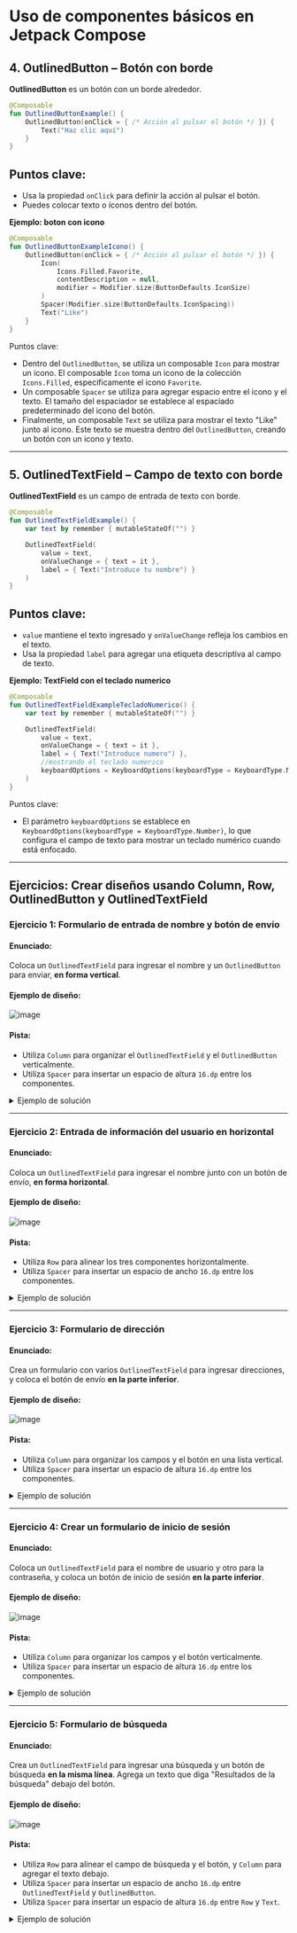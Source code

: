 # Uso de componentes básicos en Jetpack Compose

## 4. **OutlinedButton** – Botón con borde
**OutlinedButton** es un botón con un borde alrededor.

```kotlin
@Composable
fun OutlinedButtonExample() {
    OutlinedButton(onClick = { /* Acción al pulsar el botón */ }) {
        Text("Haz clic aquí")
    }
}
```
## Puntos clave:
- Usa la propiedad `onClick` para definir la acción al pulsar el botón.
- Puedes colocar texto o íconos dentro del botón.

**Ejemplo: boton con icono**
```kotlin
@Composable
fun OutlinedButtonExampleIcono() {
    OutlinedButton(onClick = { /* Acción al pulsar el botón */ }) {
        Icon(
            Icons.Filled.Favorite,
            contentDescription = null,
            modifier = Modifier.size(ButtonDefaults.IconSize)
        )
        Spacer(Modifier.size(ButtonDefaults.IconSpacing))
        Text("Like")
    }
}
```
Puntos clave:
- Dentro del `OutlinedButton`, se utiliza un composable `Icon` para mostrar un icono. El composable `Icon` toma un icono de la colección `Icons.Filled`, específicamente el icono `Favorite`.
- Un composable `Spacer` se utiliza para agregar espacio entre el icono y el texto. El tamaño del espaciador se establece al espaciado predeterminado del icono del botón.
- Finalmente, un composable `Text` se utiliza para mostrar el texto "Like" junto al icono. Este texto se muestra dentro del `OutlinedButton`, creando un botón con un icono y texto.

---

## 5. **OutlinedTextField** – Campo de texto con borde
**OutlinedTextField** es un campo de entrada de texto con borde.

```kotlin
@Composable
fun OutlinedTextFieldExample() {
    var text by remember { mutableStateOf("") }

    OutlinedTextField(
        value = text,
        onValueChange = { text = it },
        label = { Text("Introduce tu nombre") }
    )
}
```
## Puntos clave:
- `value` mantiene el texto ingresado y `onValueChange` refleja los cambios en el texto.
- Usa la propiedad `label` para agregar una etiqueta descriptiva al campo de texto.

**Ejemplo: TextField con el teclado numerico**
```kotlin
@Composable
fun OutlinedTextFieldExampleTecladoNumerico() {
    var text by remember { mutableStateOf("") }

    OutlinedTextField(
        value = text,
        onValueChange = { text = it },
        label = { Text("Introduce numero") },
        //mostrando el teclado numerico
        keyboardOptions = KeyboardOptions(keyboardType = KeyboardType.Number),
    )
}
```
Puntos clave:
-  El parámetro `keyboardOptions` se establece en `KeyboardOptions(keyboardType = KeyboardType.Number)`, lo que configura el campo de texto para mostrar un teclado numérico cuando está enfocado.

---

## **Ejercicios: Crear diseños usando Column, Row, OutlinedButton y OutlinedTextField**

### **Ejercicio 1: Formulario de entrada de nombre y botón de envío**

#### Enunciado:
Coloca un `OutlinedTextField` para ingresar el nombre y un `OutlinedButton` para enviar, **en forma vertical**.

#### Ejemplo de diseño:
![image](https://github.com/user-attachments/assets/6a489a75-f0a7-4c04-b94d-35b78719fdb3)

#### Pista:
- Utiliza `Column` para organizar el `OutlinedTextField` y el `OutlinedButton` verticalmente.
- Utiliza `Spacer` para insertar un espacio de altura `16.dp` entre los componentes.

<details>
  <summary>Ejemplo de solución</summary>
  
   ```kotlin
   @Composable
   fun NombreYBoton() {
       Column {
           OutlinedTextField(value = "", onValueChange = {}, label = { Text("Nombre") })
           Spacer(modifier = Modifier.height(16.dp))
           OutlinedButton(onClick = {}) {
               Text("Enviar")
           }
       }
   }
   ```
</details>

---

### **Ejercicio 2: Entrada de información del usuario en horizontal**

#### Enunciado:
Coloca un `OutlinedTextField` para ingresar el nombre junto con un botón de envío, **en forma horizontal**.

#### Ejemplo de diseño:
![image](https://github.com/user-attachments/assets/e2e6a40e-7270-4ad0-b2cd-d3de28aced2e)

#### Pista:
- Utiliza `Row` para alinear los tres componentes horizontalmente.
- Utiliza `Spacer` para insertar un espacio de ancho `16.dp` entre los componentes.

<details>
  <summary>Ejemplo de solución</summary>
  
   ```kotlin
   @Composable
   fun InformacionUsuario() {
       Row {
           OutlinedTextField(value = "", onValueChange = {}, label = { Text("Nombre") })
           Spacer(modifier = Modifier.width(16.dp))
           OutlinedButton(onClick = {}) {
               Text("Enviar")
           }
       }
   }
   ```
</details>

---

### **Ejercicio 3: Formulario de dirección**

#### Enunciado:
Crea un formulario con varios `OutlinedTextField` para ingresar direcciones, y coloca el botón de envío **en la parte inferior**.

#### Ejemplo de diseño:
![image](https://github.com/user-attachments/assets/0b785794-6ecf-49bb-b53b-546af72ba9d7)

#### Pista:
- Utiliza `Column` para organizar los campos y el botón en una lista vertical.
- Utiliza `Spacer` para insertar un espacio de altura `16.dp` entre los componentes.

<details>
  <summary>Ejemplo de solución</summary>
  
   ```kotlin
   @Composable
   fun FormularioDireccion() {
       Column {
           OutlinedTextField(value = "", onValueChange = {}, label = { Text("Dirección 1") })
           Spacer(modifier = Modifier.height(16.dp))
           OutlinedTextField(value = "", onValueChange = {}, label = { Text("Dirección 2") })
           Spacer(modifier = Modifier.height(16.dp))
           OutlinedTextField(value = "", onValueChange = {}, label = { Text("Ciudad") })
           Spacer(modifier = Modifier.height(16.dp))
           OutlinedButton(onClick = {}) {
               Text("Enviar")
           }
       }
   }
   ```
</details>

---

### **Ejercicio 4: Crear un formulario de inicio de sesión**

#### Enunciado:
Coloca un `OutlinedTextField` para el nombre de usuario y otro para la contraseña, y coloca un botón de inicio de sesión **en la parte inferior**.

#### Ejemplo de diseño:
![image](https://github.com/user-attachments/assets/a35e69a9-d47d-4150-8b34-9ea6bc616a2d)

#### Pista:
- Utiliza `Column` para organizar los campos y el botón verticalmente.
- Utiliza `Spacer` para insertar un espacio de altura `16.dp` entre los componentes.

<details>
  <summary>Ejemplo de solución</summary>
  
   ```kotlin
   @Composable
   fun FormularioLogin() {
       Column {
           OutlinedTextField(value = "", onValueChange = {}, label = { Text("Usuario") })
           Spacer(modifier = Modifier.height(16.dp))
           OutlinedTextField(value = "", onValueChange = {}, label = { Text("Contraseña") })
           Spacer(modifier = Modifier.height(16.dp))
           OutlinedButton(onClick = {}) {
               Text("Iniciar sesión")
           }
       }
   }
   ```
</details>

---

### **Ejercicio 5: Formulario de búsqueda**

#### Enunciado:
Crea un `OutlinedTextField` para ingresar una búsqueda y un botón de búsqueda **en la misma línea**. Agrega un texto que diga "Resultados de la búsqueda" debajo del botón.

#### Ejemplo de diseño:
![image](https://github.com/user-attachments/assets/edf05a38-cf32-4313-a289-bc2d75ec7e66)

#### Pista:
- Utiliza `Row` para alinear el campo de búsqueda y el botón, y `Column` para agregar el texto debajo.
- Utiliza `Spacer` para insertar un espacio de ancho `16.dp` entre `OutlinedTextField` y `OutlinedButton`.
- Utiliza `Spacer` para insertar un espacio de altura `16.dp` entre `Row` y `Text`.

<details>
  <summary>Ejemplo de solución</summary>
  
   ```kotlin
   @Composable
   fun FormularioBusqueda() {
       Column {
           Row {
               OutlinedTextField(value = "", onValueChange = {}, label = { Text("Buscar") })
               Spacer(modifier = Modifier.width(16.dp))
               OutlinedButton(onClick = {}) {
                   Text("Buscar")
               }
           }
           Spacer(modifier = Modifier.height(16.dp))
           Text("Resultados de la búsqueda")
       }
   }
   ```
</details>

